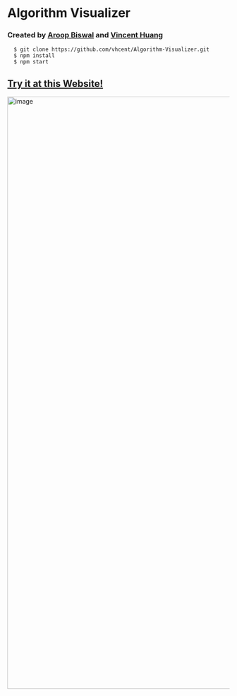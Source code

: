 # Algorithm Visualizer

### Created by [Aroop Biswal](https://github.com/AroopBiswal) and [Vincent Huang](https://github.com/vhcent)

```
  $ git clone https://github.com/vhcent/Algorithm-Visualizer.git
  $ npm install
  $ npm start
 ```
## [Try it at this Website!]([http://algorithm-visualizer.s3-website-us-west-1.amazonaws.com/](http://algorithm-visualizer.s3-website-us-west-1.amazonaws.com/))

<img width="1344" alt="image" src="https://user-images.githubusercontent.com/40407510/163756324-34ecdc93-003b-4feb-ab4f-c1c153c7b23f.png">


